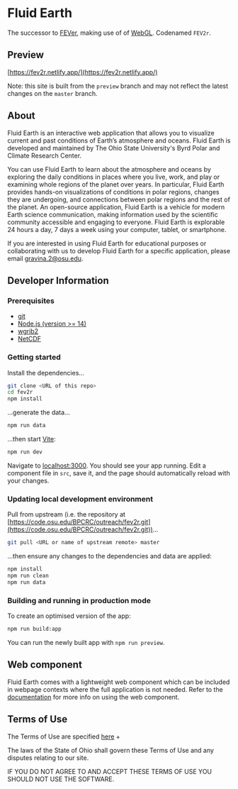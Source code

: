 # Fluid Earth

The successor to [FEVer](https://fever.byrd.osu.edu), making use of of
[WebGL](https://en.wikipedia.org/wiki/WebGL). Codenamed `FEV2r`.

## Preview

[https://fev2r.netlify.app/](https://fev2r.netlify.app/)

Note: this site is built from the `preview` branch and may not reflect the
latest changes on the `master` branch.

## About

Fluid Earth is an interactive web application that allows you to visualize
current and past conditions of Earth’s atmosphere and oceans. Fluid Earth is
developed and maintained by The Ohio State University's Byrd Polar and Climate
Research Center.

You can use Fluid Earth to learn about the atmosphere and oceans by exploring
the daily conditions in places where you live, work, and play or examining whole
regions of the planet over years. In particular, Fluid Earth provides hands-on
visualizations of conditions in polar regions, changes they are undergoing, and
connections between polar regions and the rest of the planet. An open-source
application, Fluid Earth is a vehicle for modern Earth science communication,
making information used by the scientific community accessible and engaging to
everyone. Fluid Earth is explorable 24 hours a day, 7 days a week using your
computer, tablet, or smartphone.

If you are interested in using Fluid Earth for educational purposes or
collaborating with us to develop Fluid Earth for a specific application, please
email [gravina.2@osu.edu](mailto:gravina.2@osu.edu).

## Developer Information

### Prerequisites

- [git](https://git-scm.com/)
- [Node.js (version >= 14)](https://nodejs.org)
- [wgrib2](https://www.cpc.ncep.noaa.gov/products/wesley/wgrib2/)
- [NetCDF](https://www.unidata.ucar.edu/downloads/netcdf/)

### Getting started

Install the dependencies...

```bash
git clone <URL of this repo>
cd fev2r
npm install
```

...generate the data...

```bash
npm run data
```

...then start [Vite](https://vitejs.dev/):

```bash
npm run dev
```

Navigate to [localhost:3000](http://localhost:3000). You should see your app
running. Edit a component file in `src`, save it, and the page should
automatically reload with your changes.

### Updating local development environment

Pull from upstream (i.e. the repository at
[https://code.osu.edu/BPCRC/outreach/fev2r.git](https://code.osu.edu/BPCRC/outreach/fev2r.git))...

```bash
git pull <URL or name of upstream remote> master
```

...then ensure any changes to the dependencies and data are applied:

```bash
npm install
npm run clean
npm run data
```

### Building and running in production mode

To create an optimised version of the app:

```bash
npm run build:app
```

You can run the newly built app with `npm run preview`.

## Web component

Fluid Earth comes with a lightweight web component which can be included in
webpage contexts where the full application is not needed. Refer to the
[documentation](exports/webcomponent/README.md) for more info on using the
web component.

## Terms of Use

The Terms of Use are specified [here](LICENSE) +

The laws of the State of Ohio shall govern these Terms of Use and any disputes
relating to our site.

IF YOU DO NOT AGREE TO AND ACCEPT THESE TERMS OF USE YOU SHOULD NOT USE THE
SOFTWARE.
